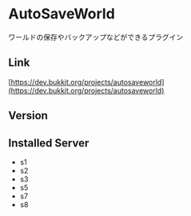 # AutoSaveWorld
ワールドの保存やバックアップなどができるプラグイン

## Link
[https://dev.bukkit.org/projects/autosaveworld](https://dev.bukkit.org/projects/autosaveworld)

## Version

## Installed Server
- s1
- s2
- s3
- s5
- s7
- s8
